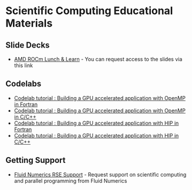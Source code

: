 # Scientific Computing Educational Materials


## Slide Decks

* [AMD ROCm Lunch & Learn](https://docs.google.com/presentation/d/1Sa-DYnUeD8YQd0kPO3Cg97XejatJb8tDh-UXWS-Y618/view) - You can request access to the slides via this link

## Codelabs

* [Codelab tutorial : Building a GPU accelerated application with OpenMP in Fortran](https://fluidnumerics.github.io/scientific-computing-edu/docs/codelabs/build-a-gpu-app-openmp-fortran/index.html#0)
* [Codelab tutorial : Building a GPU accelerated application with OpenMP in C/C++](https://fluidnumerics.github.io/scientific-computing-edu/docs/codelabs/build-a-gpu-app-openmp-c/index.html#0)
* [Codelab tutorial : Building a GPU accelerated application with HIP in Fortran](https://fluidnumerics.github.io/scientific-computing-edu/docs/codelabs/build-a-gpu-app-hip-fortran/index.html#0)
* [Codelab tutorial : Building a GPU accelerated application with HIP in C/C++](https://fluidnumerics.github.io/scientific-computing-edu/docs/codelabs/build-a-gpu-app-hip-c/index.html#0)


## Getting Support

* [Fluid Numerics RSE Support]() - Request support on scientific computing and parallel programming from Fluid Numerics
